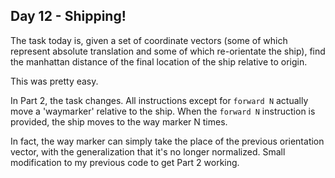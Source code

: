 Day 12 - Shipping!
----

The task today is, given a set of coordinate vectors (some of which represent absolute translation and some of which re-orientate the ship), find the manhattan distance of the final location of the ship relative to origin.

This was pretty easy.

In Part 2, the task changes. All instructions except for ```forward N``` actually move a 'waymarker' relative to the ship. When the ```forward N``` instruction is provided, the ship moves to the way marker N times.

In fact, the way marker can simply take the place of the previous orientation vector, with the generalization that it's no longer normalized. Small modification to my previous code to get Part 2 working.